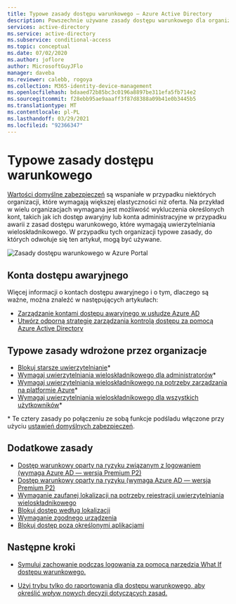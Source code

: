```yaml
---
title: Typowe zasady dostępu warunkowego — Azure Active Directory
description: Powszechnie używane zasady dostępu warunkowego dla organizacji
services: active-directory
ms.service: active-directory
ms.subservice: conditional-access
ms.topic: conceptual
ms.date: 07/02/2020
ms.author: joflore
author: MicrosoftGuyJFlo
manager: daveba
ms.reviewer: calebb, rogoya
ms.collection: M365-identity-device-management
ms.openlocfilehash: bdaaed72b85bc3c0196a8897be311efa5fb714e2
ms.sourcegitcommit: f28ebb95ae9aaaff3f87d8388a09b41e0b3445b5
ms.translationtype: MT
ms.contentlocale: pl-PL
ms.lasthandoff: 03/29/2021
ms.locfileid: "92366347"
---
```

# <a name="common-conditional-access-policies"></a>Typowe zasady dostępu warunkowego

[Wartości domyślne zabezpieczeń](../fundamentals/concept-fundamentals-security-defaults.md) są wspaniałe w przypadku niektórych organizacji, które wymagają większej elastyczności niż oferta. Na przykład w wielu organizacjach wymagana jest możliwość wykluczenia określonych kont, takich jak ich dostęp awaryjny lub konta administracyjne w przypadku awarii z zasad dostępu warunkowego, które wymagają uwierzytelniania wieloskładnikowego. W przypadku tych organizacji typowe zasady, do których odwołuje się ten artykuł, mogą być używane.

![Zasady dostępu warunkowego w Azure Portal](./media/concept-conditional-access-policy-common/conditional-access-policies-azure-ad-listing.png)

## <a name="emergency-access-accounts"></a>Konta dostępu awaryjnego

Więcej informacji o kontach dostępu awaryjnego i o tym, dlaczego są ważne, można znaleźć w następujących artykułach: 

* [Zarządzanie kontami dostępu awaryjnego w usłudze Azure AD](../roles/security-emergency-access.md)
* [Utwórz odporną strategię zarządzania kontrolą dostępu za pomocą Azure Active Directory](../authentication/concept-resilient-controls.md)

## <a name="typical-policies-deployed-by-organizations"></a>Typowe zasady wdrożone przez organizacje

* [Blokuj starsze uwierzytelnianie](howto-conditional-access-policy-block-legacy.md)\*
* [Wymagaj uwierzytelniania wieloskładnikowego dla administratorów](howto-conditional-access-policy-admin-mfa.md)\*
* [Wymagaj uwierzytelniania wieloskładnikowego na potrzeby zarządzania na platformie Azure](howto-conditional-access-policy-azure-management.md)\*
* [Wymagaj uwierzytelniania wieloskładnikowego dla wszystkich użytkowników](howto-conditional-access-policy-all-users-mfa.md)\*

\* Te cztery zasady po połączeniu ze sobą funkcje podśladu włączone przy użyciu [ustawień domyślnych zabezpieczeń](../fundamentals/concept-fundamentals-security-defaults.md).

## <a name="additional-policies"></a>Dodatkowe zasady

* [Dostęp warunkowy oparty na ryzyku związanym z logowaniem (wymaga Azure AD — wersja Premium P2)](howto-conditional-access-policy-risk.md)
* [Dostęp warunkowy oparty na ryzyku (wymaga Azure AD — wersja Premium P2)](howto-conditional-access-policy-risk-user.md)
* [Wymaganie zaufanej lokalizacji na potrzeby rejestracji uwierzytelniania wieloskładnikowego](howto-conditional-access-policy-registration.md)
* [Blokuj dostęp według lokalizacji](howto-conditional-access-policy-location.md)
* [Wymaganie zgodnego urządzenia](howto-conditional-access-policy-compliant-device.md)
* [Blokuj dostęp poza określonymi aplikacjami](howto-conditional-access-policy-block-access.md)

## <a name="next-steps"></a>Następne kroki

- [Symuluj zachowanie podczas logowania za pomocą narzędzia What If dostępu warunkowego.](troubleshoot-conditional-access-what-if.md)

- [Użyj trybu tylko do raportowania dla dostępu warunkowego, aby określić wpływ nowych decyzji dotyczących zasad.](concept-conditional-access-report-only.md)
